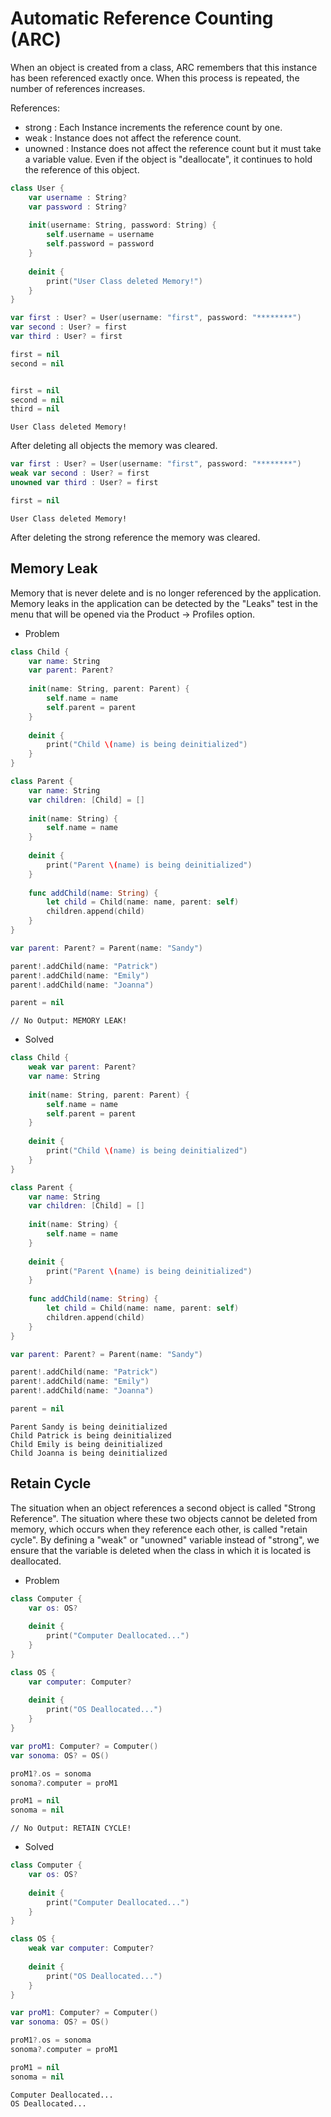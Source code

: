 # Automatic Reference Counting (ARC)
When an object is created from a class, ARC remembers that this instance has been referenced exactly once. When this process is repeated, the number of references increases.

References:
- strong : Each Instance increments the reference count by one.
- weak : Instance does not affect the reference count.
- unowned : Instance does not affect the reference count but it must take a variable value. Even if the object is "deallocate", it continues to hold the reference of this object.

```swift
class User {
    var username : String?
    var password : String?
    
    init(username: String, password: String) {
        self.username = username
        self.password = password
    }
    
    deinit {
        print("User Class deleted Memory!")
    }
}
```

```swift
var first : User? = User(username: "first", password: "********")
var second : User? = first
var third : User? = first
```
```swift
first = nil
second = nil
```
```

```

```swift
first = nil
second = nil
third = nil
```
```
User Class deleted Memory!
```
After deleting all objects the memory was cleared.

```swift
var first : User? = User(username: "first", password: "********")
weak var second : User? = first
unowned var third : User? = first
```
```swift
first = nil
```
```
User Class deleted Memory!
```
After deleting the strong reference the memory was cleared.

## Memory Leak 
Memory that is never delete and is no longer referenced by the application. Memory leaks in the application can be detected by the "Leaks" test in the menu that will be opened via the Product -> Profiles option.

- Problem
```swift
class Child {
    var name: String
    var parent: Parent?
    
    init(name: String, parent: Parent) {
        self.name = name
        self.parent = parent
    }
  
    deinit {
        print("Child \(name) is being deinitialized")
    }
}

class Parent {
    var name: String
    var children: [Child] = []
  
    init(name: String) {
        self.name = name
    }
    
    deinit {
        print("Parent \(name) is being deinitialized")
    }
    
    func addChild(name: String) {
        let child = Child(name: name, parent: self)
        children.append(child)
    }
}

var parent: Parent? = Parent(name: "Sandy")

parent!.addChild(name: "Patrick")
parent!.addChild(name: "Emily")
parent!.addChild(name: "Joanna")

parent = nil
```
```
// No Output: MEMORY LEAK!
```

- Solved
```swift
class Child {
    weak var parent: Parent?
    var name: String
  
    init(name: String, parent: Parent) {
        self.name = name
        self.parent = parent
    }
  
    deinit {
        print("Child \(name) is being deinitialized")
    }
}

class Parent {
    var name: String
    var children: [Child] = []
  
    init(name: String) {
        self.name = name
    }
    
    deinit {
        print("Parent \(name) is being deinitialized")
    }
    
    func addChild(name: String) {
        let child = Child(name: name, parent: self)
        children.append(child)
    }
}

var parent: Parent? = Parent(name: "Sandy")

parent!.addChild(name: "Patrick")
parent!.addChild(name: "Emily")
parent!.addChild(name: "Joanna")

parent = nil
```
```
Parent Sandy is being deinitialized
Child Patrick is being deinitialized
Child Emily is being deinitialized
Child Joanna is being deinitialized
```

## Retain Cycle
The situation when an object references a second object is called "Strong Reference". The situation where these two objects cannot be deleted from memory, which occurs when they reference each other, is called "retain cycle". By defining a "weak" or "unowned" variable instead of "strong", we ensure that the variable is deleted when the class in which it is located is deallocated.

- Problem
```swift
class Computer {
    var os: OS?
    
    deinit {
        print("Computer Deallocated...")
    }
}

class OS {
    var computer: Computer?
    
    deinit {
        print("OS Deallocated...")
    }
}

var proM1: Computer? = Computer()
var sonoma: OS? = OS()

proM1?.os = sonoma
sonoma?.computer = proM1

proM1 = nil
sonoma = nil
```
```
// No Output: RETAIN CYCLE!
```

- Solved
```swift
class Computer {
    var os: OS?
    
    deinit {
        print("Computer Deallocated...")
    }
}

class OS {
    weak var computer: Computer?
    
    deinit {
        print("OS Deallocated...")
    }
}

var proM1: Computer? = Computer()
var sonoma: OS? = OS()

proM1?.os = sonoma
sonoma?.computer = proM1

proM1 = nil
sonoma = nil
```
```
Computer Deallocated...
OS Deallocated...
```

